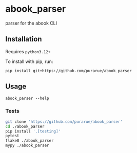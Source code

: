 # abook_parser

parser for the abook CLI

## Installation

Requires `python3.12+`

To install with pip, run:

```
pip install git+https://github.com/purarue/abook_parser
```

## Usage

```
abook_parser --help
```

### Tests

```bash
git clone 'https://github.com/purarue/abook_parser'
cd ./abook_parser
pip install '.[testing]'
pytest
flake8 ./abook_parser
mypy ./abook_parser
```
